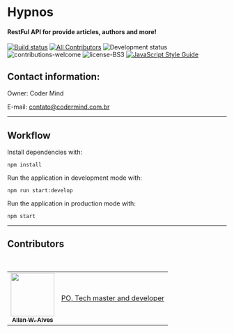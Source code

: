 # Hypnos
#### RestFul API for provide articles, authors and more! 


[![Build status](https://dev.azure.com/codermindproject/Coder%20Mind/_apis/build/status/Production/Hypnos-production)](https://dev.azure.com/codermindproject/Coder%20Mind/_build/latest?definitionId=8)
[![All Contributors](https://img.shields.io/badge/all_contributors-1-blue.svg?style=flat-square)](#contributors)
![Development status](http://img.shields.io/badge/status-under%20development-yellow)
![contributions-welcome](https://img.shields.io/badge/contributions-welcome-brightgreen)
![license-BS3](https://img.shields.io/badge/license-BSD%203-green)
[![JavaScript Style Guide](https://cdn.rawgit.com/standard/standard/master/badge.svg)](https://github.com/standard/standard)

## Contact information:

Owner: Coder Mind

E-mail: contato@codermind.com.br

___

## Workflow

Install dependencies with:

`npm install`

Run the application in development mode with: 

`npm run start:develop`

Run the application in production mode with:

`npm start`
___

## Contributors

<table>
  <tr>
    <td align="center">
      <a href="http://allanalves23.com">
         <img 
              src="https://avatars0.githubusercontent.com/u/27220715?v=4" width="100px;"
              alt=""
         />
         <br />
         <sub>
            <b>Allan W. Alves</b>
         </sub>
      </a>
      <br />
</td>
<td>
    <div>
        <a href="https://github.com/coder-mind-project/panel/commits?author=allanalves23">
          PO, Tech master and developer
        </a>
    </div>
</td>
</tr>
<br/>
</table>

